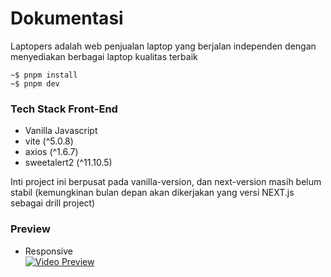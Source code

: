 # Dokumentasi

Laptopers adalah web penjualan laptop yang berjalan independen dengan menyediakan berbagai laptop kualitas terbaik

```
~$ pnpm install
~$ pnpm dev
```

### Tech Stack Front-End

- Vanilla Javascript
- vite (^5.0.8)
- axios (^1.6.7)
- sweetalert2 (^11.10.5)

Inti project ini berpusat pada vanilla-version, dan next-version masih belum stabil (kemungkinan bulan depan akan dikerjakan yang versi NEXT.js sebagai drill project)

### Preview

- Responsive
  <br>
  [![Video Preview](https://i9.ytimg.com/vi/4ey381Huc8Y/mqdefault.jpg?sqp=CKifrq4G-oaymwEmCMACELQB8quKqQMa8AEB-AH-CYAC0AWKAgwIABABGH8gMCg3MA8=&rs=AOn4CLAdvnLQE416YXwmhImtrTXqWdWGtw)](https://youtu.be/4ey381Huc8Y)
